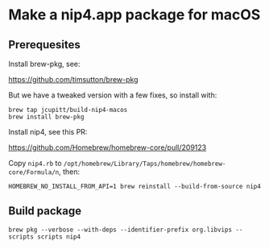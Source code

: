 # Make a nip4.app package for macOS

## Prerequesites

Install brew-pkg, see:

https://github.com/timsutton/brew-pkg

But we have a tweaked version with a few fixes, so install with:

```shell
brew tap jcupitt/build-nip4-macos
brew install brew-pkg
```

Install nip4, see this PR:

https://github.com/Homebrew/homebrew-core/pull/209123

Copy `nip4.rb` to
`/opt/homebrew/Library/Taps/homebrew/homebrew-core/Formula/n`, then:

```shell
HOMEBREW_NO_INSTALL_FROM_API=1 brew reinstall --build-from-source nip4
```

## Build package

```shell
brew pkg --verbose --with-deps --identifier-prefix org.libvips --scripts scripts nip4
```

